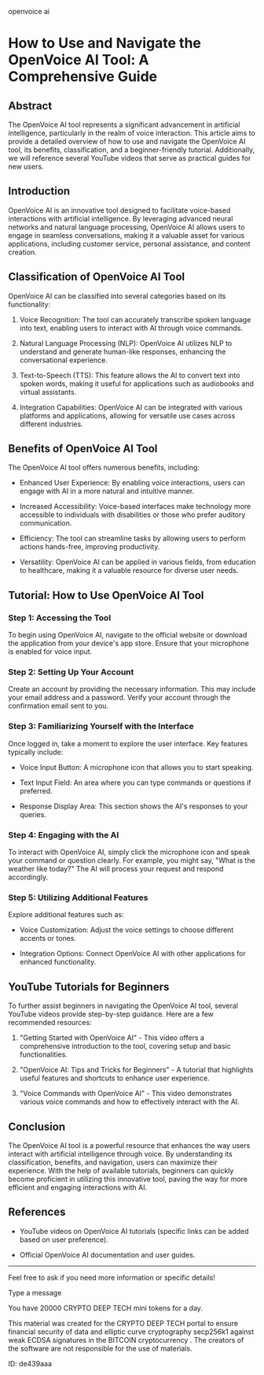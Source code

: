 openvoice ai
# How to Use and Navigate the OpenVoice AI Tool: A Comprehensive Guide



## Abstract



The OpenVoice AI tool represents a significant advancement in artificial intelligence, particularly in the realm of voice interaction. This article aims to provide a detailed overview of how to use and navigate the OpenVoice AI tool, its benefits, classification, and a beginner-friendly tutorial. Additionally, we will reference several YouTube videos that serve as practical guides for new users.



## Introduction



OpenVoice AI is an innovative tool designed to facilitate voice-based interactions with artificial intelligence. By leveraging advanced neural networks and natural language processing, OpenVoice AI allows users to engage in seamless conversations, making it a valuable asset for various applications, including customer service, personal assistance, and content creation.



## Classification of OpenVoice AI Tool



OpenVoice AI can be classified into several categories based on its functionality:



1. Voice Recognition: The tool can accurately transcribe spoken language into text, enabling users to interact with AI through voice commands.

2. Natural Language Processing (NLP): OpenVoice AI utilizes NLP to understand and generate human-like responses, enhancing the conversational experience.

3. Text-to-Speech (TTS): This feature allows the AI to convert text into spoken words, making it useful for applications such as audiobooks and virtual assistants.

4. Integration Capabilities: OpenVoice AI can be integrated with various platforms and applications, allowing for versatile use cases across different industries.



## Benefits of OpenVoice AI Tool



The OpenVoice AI tool offers numerous benefits, including:



- Enhanced User Experience: By enabling voice interactions, users can engage with AI in a more natural and intuitive manner.

- Increased Accessibility: Voice-based interfaces make technology more accessible to individuals with disabilities or those who prefer auditory communication.

- Efficiency: The tool can streamline tasks by allowing users to perform actions hands-free, improving productivity.

- Versatility: OpenVoice AI can be applied in various fields, from education to healthcare, making it a valuable resource for diverse user needs.



## Tutorial: How to Use OpenVoice AI Tool



### Step 1: Accessing the Tool



To begin using OpenVoice AI, navigate to the official website or download the application from your device's app store. Ensure that your microphone is enabled for voice input.



### Step 2: Setting Up Your Account



Create an account by providing the necessary information. This may include your email address and a password. Verify your account through the confirmation email sent to you.



### Step 3: Familiarizing Yourself with the Interface



Once logged in, take a moment to explore the user interface. Key features typically include:



- Voice Input Button: A microphone icon that allows you to start speaking.

- Text Input Field: An area where you can type commands or questions if preferred.

- Response Display Area: This section shows the AI's responses to your queries.



### Step 4: Engaging with the AI



To interact with OpenVoice AI, simply click the microphone icon and speak your command or question clearly. For example, you might say, "What is the weather like today?" The AI will process your request and respond accordingly.



### Step 5: Utilizing Additional Features



Explore additional features such as:



- Voice Customization: Adjust the voice settings to choose different accents or tones.

- Integration Options: Connect OpenVoice AI with other applications for enhanced functionality.



## YouTube Tutorials for Beginners



To further assist beginners in navigating the OpenVoice AI tool, several YouTube videos provide step-by-step guidance. Here are a few recommended resources:



1. "Getting Started with OpenVoice AI" - This video offers a comprehensive introduction to the tool, covering setup and basic functionalities.

2. "OpenVoice AI: Tips and Tricks for Beginners" - A tutorial that highlights useful features and shortcuts to enhance user experience.

3. "Voice Commands with OpenVoice AI" - This video demonstrates various voice commands and how to effectively interact with the AI.



## Conclusion



The OpenVoice AI tool is a powerful resource that enhances the way users interact with artificial intelligence through voice. By understanding its classification, benefits, and navigation, users can maximize their experience. With the help of available tutorials, beginners can quickly become proficient in utilizing this innovative tool, paving the way for more efficient and engaging interactions with AI.



## References



- YouTube videos on OpenVoice AI tutorials (specific links can be added based on user preference).

- Official OpenVoice AI documentation and user guides.



---



Feel free to ask if you need more information or specific details!



Type a message

You have 20000 CRYPTO DEEP TECH mini tokens for a day.


This material was created for the  CRYPTO DEEP TECH portal  to ensure financial security of data and elliptic curve cryptography  secp256k1 against weak ECDSA  signatures   in the  BITCOIN cryptocurrency . The creators of the software are not responsible for the use of materials.

 ID: de439aaa
